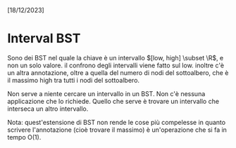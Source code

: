 [18/12/2023]

# Interval BST
Sono dei BST nel quale la chiave è un intervallo $[low, high] \subset \R$, e non un solo valore. il confrono degli intervalli viene fatto sul low. inoltre c'è un altra annotazione, oltre a quella del numero di nodi del sottoalbero, che è il massimo high tra tutti i nodi del sottoalbero.

Non serve a niente cercare un intervallo in un BST. Non c'è nessuna applicazione che lo richiede. Quello che serve è trovare un intervallo che interseca un altro intervallo.

Nota: quest'estensione di BST non rende le cose più compelesse in quanto scrivere l'annotazione (cioè trovare il massimo) è un'operazione che si fa in tempo O(1).

